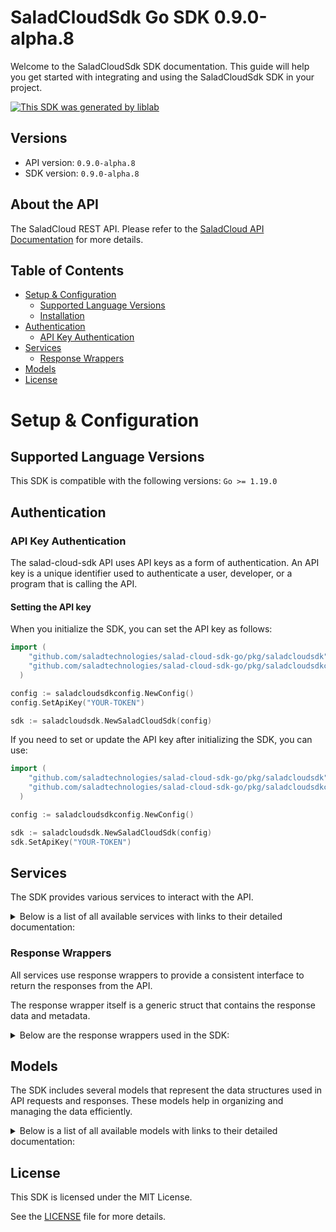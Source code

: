# SaladCloudSdk Go SDK 0.9.0-alpha.8

Welcome to the SaladCloudSdk SDK documentation. This guide will help you get started with integrating and using the SaladCloudSdk SDK in your project.

[![This SDK was generated by liblab](https://public-liblab-readme-assets.s3.us-east-1.amazonaws.com/built-by-liblab-icon.svg)](https://liblab.com/?utm_source=readme)

## Versions

- API version: `0.9.0-alpha.8`
- SDK version: `0.9.0-alpha.8`

## About the API

The SaladCloud REST API. Please refer to the [SaladCloud API Documentation](https://docs.salad.com/api-reference) for more details.

## Table of Contents

- [Setup & Configuration](#setup--configuration)
  - [Supported Language Versions](#supported-language-versions)
  - [Installation](#installation)
- [Authentication](#authentication)
  - [API Key Authentication](#api-key-authentication)
- [Services](#services)
  - [Response Wrappers](#response-wrappers)
- [Models](#models)
- [License](#license)

# Setup & Configuration

## Supported Language Versions

This SDK is compatible with the following versions: `Go >= 1.19.0`

## Authentication

### API Key Authentication

The salad-cloud-sdk API uses API keys as a form of authentication. An API key is a unique identifier used to authenticate a user, developer, or a program that is calling the API.

#### Setting the API key

When you initialize the SDK, you can set the API key as follows:

```go
import (
    "github.com/saladtechnologies/salad-cloud-sdk-go/pkg/saladcloudsdk"
    "github.com/saladtechnologies/salad-cloud-sdk-go/pkg/saladcloudsdkconfig"
  )

config := saladcloudsdkconfig.NewConfig()
config.SetApiKey("YOUR-TOKEN")

sdk := saladcloudsdk.NewSaladCloudSdk(config)
```

If you need to set or update the API key after initializing the SDK, you can use:

```go
import (
    "github.com/saladtechnologies/salad-cloud-sdk-go/pkg/saladcloudsdk"
    "github.com/saladtechnologies/salad-cloud-sdk-go/pkg/saladcloudsdkconfig"
  )

config := saladcloudsdkconfig.NewConfig()

sdk := saladcloudsdk.NewSaladCloudSdk(config)
sdk.SetApiKey("YOUR-TOKEN")
```

## Services

The SDK provides various services to interact with the API.

<details> 
<summary>Below is a list of all available services with links to their detailed documentation:</summary>

| Name                                                                               |
| :--------------------------------------------------------------------------------- |
| [ContainerGroupsService](documentation/services/container_groups_service.md)       |
| [WorkloadErrorsService](documentation/services/workload_errors_service.md)         |
| [SystemLogsService](documentation/services/system_logs_service.md)                 |
| [QueuesService](documentation/services/queues_service.md)                          |
| [QuotasService](documentation/services/quotas_service.md)                          |
| [InferenceEndpointsService](documentation/services/inference_endpoints_service.md) |
| [OrganizationDataService](documentation/services/organization_data_service.md)     |
| [WebhookSecretKeyService](documentation/services/webhook_secret_key_service.md)    |

</details>

### Response Wrappers

All services use response wrappers to provide a consistent interface to return the responses from the API.

The response wrapper itself is a generic struct that contains the response data and metadata.

<details>
<summary>Below are the response wrappers used in the SDK:</summary>

#### `SaladCloudSdkResponse[T]`

This response wrapper is used to return the response data from the API. It contains the following fields:

| Name     | Type                            | Description                                 |
| :------- | :------------------------------ | :------------------------------------------ |
| Data     | `T`                             | The body of the API response                |
| Metadata | `SaladCloudSdkResponseMetadata` | Status code and headers returned by the API |

#### `SaladCloudSdkError`

This response wrapper is used to return an error. It contains the following fields:

| Name     | Type                            | Description                                 |
| :------- | :------------------------------ | :------------------------------------------ |
| Err      | `error`                         | The error that occurred                     |
| Body     | `T`                             | The body of the API response                |
| Metadata | `SaladCloudSdkResponseMetadata` | Status code and headers returned by the API |

#### `SaladCloudSdkResponseMetadata`

This struct is shared by both response wrappers and contains the following fields:

| Name       | Type                | Description                                      |
| :--------- | :------------------ | :----------------------------------------------- |
| Headers    | `map[string]string` | A map containing the headers returned by the API |
| StatusCode | `int`               | The status code returned by the API              |

</details>

## Models

The SDK includes several models that represent the data structures used in API requests and responses. These models help in organizing and managing the data efficiently.

<details> 
<summary>Below is a list of all available models with links to their detailed documentation:</summary>

| Name                                                                                                             | Description                                                                                                                                                                                                                                                                                                                                                           |
| :--------------------------------------------------------------------------------------------------------------- | :-------------------------------------------------------------------------------------------------------------------------------------------------------------------------------------------------------------------------------------------------------------------------------------------------------------------------------------------------------------------- |
| [ContainerGroupCollection](documentation/models/container_group_collection.md)                                   | A paginated collection of container groups that provides a structured way to access multiple container group resources in a single response.                                                                                                                                                                                                                          |
| [ContainerGroupCreationRequest](documentation/models/container_group_creation_request.md)                        | Represents a request to create a container group, which manages a collection of container instances with shared configuration and scaling policies                                                                                                                                                                                                                    |
| [ContainerGroup](documentation/models/container_group.md)                                                        | A container group definition that represents a scalable set of identical containers running as a distributed service                                                                                                                                                                                                                                                  |
| [ContainerGroupPatch](documentation/models/container_group_patch.md)                                             | Represents a request to update a container group                                                                                                                                                                                                                                                                                                                      |
| [ContainerGroupInstanceCollection](documentation/models/container_group_instance_collection.md)                  | A collection of container group instances returned as part of a paginated response or batch operation result.                                                                                                                                                                                                                                                         |
| [ContainerGroupInstance](documentation/models/container_group_instance.md)                                       | A Container Group Instance represents a running instance of a container group on a specific machine. It provides information about the execution state, readiness, and version of the deployed container group.                                                                                                                                                       |
| [ContainerGroupInstancePatch](documentation/models/container_group_instance_patch.md)                            | Represents a request to update a container group instance                                                                                                                                                                                                                                                                                                             |
| [WorkloadErrorList](documentation/models/workload_error_list.md)                                                 | Represents a list of workload errors                                                                                                                                                                                                                                                                                                                                  |
| [SystemLogList](documentation/models/system_log_list.md)                                                         | Represents a list of system logs                                                                                                                                                                                                                                                                                                                                      |
| [QueueCollection](documentation/models/queue_collection.md)                                                      | Represents a Queue Collection                                                                                                                                                                                                                                                                                                                                         |
| [QueuePrototype](documentation/models/queue_prototype.md)                                                        | Represents a request to create a new queue.                                                                                                                                                                                                                                                                                                                           |
| [Queue](documentation/models/queue.md)                                                                           | Represents a queue.                                                                                                                                                                                                                                                                                                                                                   |
| [QueuePatch](documentation/models/queue_patch.md)                                                                | Represents a request to update an existing queue.                                                                                                                                                                                                                                                                                                                     |
| [QueueJobCollection](documentation/models/queue_job_collection.md)                                               | Represents a Queue Job Collection                                                                                                                                                                                                                                                                                                                                     |
| [QueueJobPrototype](documentation/models/queue_job_prototype.md)                                                 | Represents a request to create a queue job                                                                                                                                                                                                                                                                                                                            |
| [QueueJob](documentation/models/queue_job.md)                                                                    | Represents a queue job                                                                                                                                                                                                                                                                                                                                                |
| [Quotas](documentation/models/quotas.md)                                                                         | Represents the organization quotas                                                                                                                                                                                                                                                                                                                                    |
| [InferenceEndpointCollection](documentation/models/inference_endpoint_collection.md)                             | Represents a page from the collection of inference endpoints.                                                                                                                                                                                                                                                                                                         |
| [InferenceEndpoint](documentation/models/inference_endpoint.md)                                                  | Represents an inference endpoint                                                                                                                                                                                                                                                                                                                                      |
| [InferenceEndpointJobCollection](documentation/models/inference_endpoint_job_collection.md)                      | Represents a collection of inference endpoint jobs                                                                                                                                                                                                                                                                                                                    |
| [InferenceEndpointJobPrototype](documentation/models/inference_endpoint_job_prototype.md)                        | Represents a request to create a inference endpoint job                                                                                                                                                                                                                                                                                                               |
| [InferenceEndpointJob](documentation/models/inference_endpoint_job.md)                                           | Represents a inference endpoint job                                                                                                                                                                                                                                                                                                                                   |
| [GpuClassesList](documentation/models/gpu_classes_list.md)                                                       | Represents a list of GPU classes                                                                                                                                                                                                                                                                                                                                      |
| [WebhookSecretKey](documentation/models/webhook_secret_key.md)                                                   | Represents a webhook secret key                                                                                                                                                                                                                                                                                                                                       |
| [Container](documentation/models/container.md)                                                                   | Represents a container with its configuration and resource requirements.                                                                                                                                                                                                                                                                                              |
| [CountryCode](documentation/models/country_code.md)                                                              | ISO 3166-1 alpha-2 country codes                                                                                                                                                                                                                                                                                                                                      |
| [ContainerGroupState](documentation/models/container_group_state.md)                                             | Represents the operational state of a container group during its lifecycle, including timing information, status, and instance distribution metrics. This state captures the current execution status, start and finish times, and provides visibility into the operational health across instances.                                                                  |
| [ContainerGroupLivenessProbe](documentation/models/container_group_liveness_probe.md)                            | Defines a liveness probe for container groups that determines when to restart a container if it becomes unhealthy                                                                                                                                                                                                                                                     |
| [ContainerGroupNetworkingConfiguration](documentation/models/container_group_networking_configuration.md)        | Network configuration for container groups that defines connectivity, routing, and access control settings                                                                                                                                                                                                                                                            |
| [ContainerGroupPriority](documentation/models/container_group_priority.md)                                       | Specifies the priority level for container group execution, which determines resource allocation and scheduling precedence.                                                                                                                                                                                                                                           |
| [QueueBasedAutoscalerConfiguration](documentation/models/queue_based_autoscaler_configuration.md)                | Defines configuration for automatically scaling container instances based on queue length. The autoscaler monitors a queue and adjusts the number of running replicas to maintain the desired queue length.                                                                                                                                                           |
| [ContainerGroupQueueConnection](documentation/models/container_group_queue_connection.md)                        | Configuration for connecting a container group to a message queue system, enabling asynchronous communication between services.                                                                                                                                                                                                                                       |
| [ContainerGroupReadinessProbe](documentation/models/container_group_readiness_probe.md)                          | Defines how to check if a container is ready to serve traffic. The readiness probe determines whether the container's application is ready to accept traffic. If the readiness probe fails, the container is considered not ready and traffic will not be sent to it.                                                                                                 |
| [ContainerRestartPolicy](documentation/models/container_restart_policy.md)                                       | Specifies the policy for restarting containers when they exit or fail.                                                                                                                                                                                                                                                                                                |
| [ContainerGroupStartupProbe](documentation/models/container_group_startup_probe.md)                              | Defines a probe that checks if a container application has started successfully. Startup probes help prevent applications from being prematurely marked as unhealthy during initialization. The probe can use HTTP requests, TCP connections, gRPC calls, or shell commands to determine startup status.                                                              |
| [ContainerLoggingConfiguration](documentation/models/container_logging_configuration.md)                         | Configuration options for directing container logs to a logging provider. This schema enables you to specify a single logging destination for container output, supporting monitoring, debugging, and analytics use cases. Each provider has its own configuration parameters defined in the referenced schemas. Only one logging provider can be selected at a time. |
| [ContainerResourceRequirements](documentation/models/container_resource_requirements.md)                         | Specifies the resource requirements for a container.                                                                                                                                                                                                                                                                                                                  |
| [AxiomLoggingConfiguration](documentation/models/axiom_logging_configuration.md)                                 | Configuration settings for integrating container logs with the Axiom logging service. When specified, container logs will be forwarded to the Axiom instance defined by these parameters.                                                                                                                                                                             |
| [DatadogLoggingConfiguration](documentation/models/datadog_logging_configuration.md)                             | Configuration for forwarding container logs to Datadog monitoring service.                                                                                                                                                                                                                                                                                            |
| [ContainerHttpLoggingConfiguration](documentation/models/container_http_logging_configuration.md)                | Configuration for sending container logs to an HTTP endpoint. Defines how logs are formatted, compressed, and transmitted.                                                                                                                                                                                                                                            |
| [NewRelicLoggingConfiguration](documentation/models/new_relic_logging_configuration.md)                          | Configuration for sending container logs to New Relic's log management platform.                                                                                                                                                                                                                                                                                      |
| [ContainerLoggingSplunkConfiguration](documentation/models/container_logging_splunk_configuration.md)            | Configuration settings for forwarding container logs to a Splunk instance.                                                                                                                                                                                                                                                                                            |
| [TcpLoggingConfiguration](documentation/models/tcp_logging_configuration.md)                                     | Configuration for forwarding container logs to a remote TCP endpoint                                                                                                                                                                                                                                                                                                  |
| [DatadogTagForContainerLogging](documentation/models/datadog_tag_for_container_logging.md)                       | Represents a Datadog tag used for container logging metadata.                                                                                                                                                                                                                                                                                                         |
| [ContainerLoggingHttpHeader](documentation/models/container_logging_http_header.md)                              | Represents an HTTP header used for container logging configuration.                                                                                                                                                                                                                                                                                                   |
| [ContainerGroupInstanceStatusCount](documentation/models/container_group_instance_status_count.md)               | A summary of container group instances categorized by their current lifecycle status                                                                                                                                                                                                                                                                                  |
| [ContainerGroupStatus](documentation/models/container_group_status.md)                                           | Represents the current operational state of a container group within the Salad platform.                                                                                                                                                                                                                                                                              |
| [ContainerGroupProbeExec](documentation/models/container_group_probe_exec.md)                                    | Defines the exec action for a probe in a container group. This is used to execute a command inside a container for health checks.                                                                                                                                                                                                                                     |
| [ContainerGroupGRpcProbe](documentation/models/container_group_g_rpc_probe.md)                                   | Configuration for gRPC-based health probes in container groups, used to determine container health status.                                                                                                                                                                                                                                                            |
| [ContainerGroupHttpProbeConfiguration](documentation/models/container_group_http_probe_configuration.md)         | Defines HTTP probe configuration for container health checks within a container group.                                                                                                                                                                                                                                                                                |
| [ContainerGroupTcpProbe](documentation/models/container_group_tcp_probe.md)                                      | Configuration for a TCP probe used to check container health via network connectivity.                                                                                                                                                                                                                                                                                |
| [ContainerGroupProbeHttpHeader](documentation/models/container_group_probe_http_header.md)                       |                                                                                                                                                                                                                                                                                                                                                                       |
| [HttpScheme](documentation/models/http_scheme.md)                                                                | The protocol scheme used for HTTP probe requests in container health checks.                                                                                                                                                                                                                                                                                          |
| [TheContainerGroupNetworkingLoadBalancer](documentation/models/the_container_group_networking_load_balancer.md)  | The container group networking load balancer.                                                                                                                                                                                                                                                                                                                         |
| [ContainerNetworkingProtocol](documentation/models/container_networking_protocol.md)                             | Defines the communication protocol used for network traffic between containers or external systems. Currently supports HTTP protocol for web-based communication.                                                                                                                                                                                                     |
| [ContainerConfiguration](documentation/models/container_configuration.md)                                        | Configuration for creating a container within a container group. Defines the container image, resource requirements, environment variables, and other settings needed to deploy and run the container.                                                                                                                                                                |
| [CreateContainerGroupNetworking](documentation/models/create_container_group_networking.md)                      | Network configuration for container groups specifying connectivity parameters, including authentication, protocol, and timeout settings                                                                                                                                                                                                                               |
| [ContainerRegistryAuthentication](documentation/models/container_registry_authentication.md)                     | Authentication configuration for various container registry types, including AWS ECR, Docker Hub, GCP GAR, GCP GCR, and basic authentication.                                                                                                                                                                                                                         |
| [ContainerRegistryAuthenticationAwsEcr](documentation/models/container_registry_authentication_aws_ecr.md)       | Authentication details for AWS Elastic Container Registry (ECR)                                                                                                                                                                                                                                                                                                       |
| [ContainerRegistryAuthenticationBasic](documentation/models/container_registry_authentication_basic.md)          | Basic username and password authentication for generic container registries                                                                                                                                                                                                                                                                                           |
| [ContainerRegistryAuthenticationDockerHub](documentation/models/container_registry_authentication_docker_hub.md) | Authentication details for Docker Hub registry                                                                                                                                                                                                                                                                                                                        |
| [ContainerRegistryAuthenticationGcpGar](documentation/models/container_registry_authentication_gcp_gar.md)       | Authentication details for Google Artifact Registry (GAR)                                                                                                                                                                                                                                                                                                             |
| [ContainerRegistryAuthenticationGcpGcr](documentation/models/container_registry_authentication_gcp_gcr.md)       | Authentication details for Google Container Registry (GCR)                                                                                                                                                                                                                                                                                                            |
| [UpdateContainer](documentation/models/update_container.md)                                                      | Represents an update container object                                                                                                                                                                                                                                                                                                                                 |
| [UpdateContainerGroupNetworking](documentation/models/update_container_group_networking.md)                      | Represents update container group networking parameters                                                                                                                                                                                                                                                                                                               |
| [ContainerResourceUpdateSchema](documentation/models/container_resource_update_schema.md)                        | Defines the resource specifications that can be modified for a container group, including CPU, memory, GPU classes, and storage allocations.                                                                                                                                                                                                                          |
| [TheContainerGroupInstanceState](documentation/models/the_container_group_instance_state.md)                     | The state of the container group instance                                                                                                                                                                                                                                                                                                                             |
| [WorkloadError](documentation/models/workload_error.md)                                                          | Represents a workload error                                                                                                                                                                                                                                                                                                                                           |
| [SystemLog](documentation/models/system_log.md)                                                                  | Represents a system log                                                                                                                                                                                                                                                                                                                                               |
| [QueueJobEvent](documentation/models/queue_job_event.md)                                                         | Represents an event for queue job                                                                                                                                                                                                                                                                                                                                     |
| [ContainerGroupsQuotas](documentation/models/container_groups_quotas.md)                                         | Represents the organization quotas for container groups                                                                                                                                                                                                                                                                                                               |
| [Status](documentation/models/status.md)                                                                         | The current status.                                                                                                                                                                                                                                                                                                                                                   |
| [InferenceEndpointJobEvent](documentation/models/inference_endpoint_job_event.md)                                | Represents an event for inference endpoint job                                                                                                                                                                                                                                                                                                                        |
| [InferenceEndpointJobEventAction](documentation/models/inference_endpoint_job_event_action.md)                   | The action that was taken on the inference endpoint job.                                                                                                                                                                                                                                                                                                              |
| [GpuClass](documentation/models/gpu_class.md)                                                                    | Represents a GPU Class                                                                                                                                                                                                                                                                                                                                                |
| [GpuClassPrice](documentation/models/gpu_class_price.md)                                                         | Represents the price of a GPU class for a given container group priority                                                                                                                                                                                                                                                                                              |

</details>

## License

This SDK is licensed under the MIT License.

See the [LICENSE](LICENSE) file for more details.
